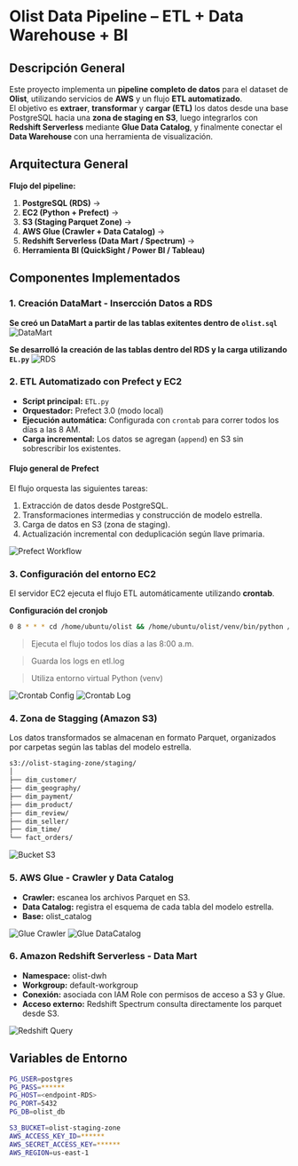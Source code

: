 # Olist Data Pipeline – ETL + Data Warehouse + BI

## Descripción General
Este proyecto implementa un **pipeline completo de datos** para el dataset de **Olist**, utilizando servicios de **AWS** y un flujo **ETL automatizado**.  
El objetivo es **extraer**, **transformar** y **cargar (ETL)** los datos desde una base PostgreSQL hacia una **zona de staging en S3**, luego integrarlos con **Redshift Serverless** mediante **Glue Data Catalog**, y finalmente conectar el **Data Warehouse** con una herramienta de visualización.

## Arquitectura General

**Flujo del pipeline:**
1. **PostgreSQL (RDS)** →  
2. **EC2 (Python + Prefect)** →  
3. **S3 (Staging Parquet Zone)** →  
4. **AWS Glue (Crawler + Data Catalog)** →  
5. **Redshift Serverless (Data Mart / Spectrum)** →  
6. **Herramienta BI (QuickSight / Power BI / Tableau)**

## Componentes Implementados

### 1. **Creación DataMart - Insercción Datos a RDS**

**Se creó un DataMart a partir de las tablas exitentes dentro de `olist.sql`**
![DataMart](images/DataMart.png)

**Se desarrolló la creación de las tablas dentro del RDS y la carga utilizando `EL.py`**
![RDS](images/RDS-Connection.png)

### 2. **ETL Automatizado con Prefect y EC2**

- **Script principal:** `ETL.py`
- **Orquestador:** Prefect 3.0 (modo local)
- **Ejecución automática:** Configurada con `crontab` para correr todos los días a las 8 AM.
- **Carga incremental:** Los datos se agregan (`append`) en S3 sin sobrescribir los existentes.

#### Flujo general de Prefect
El flujo orquesta las siguientes tareas:
1. Extracción de datos desde PostgreSQL.
2. Transformaciones intermedias y construcción de modelo estrella.
3. Carga de datos en S3 (zona de staging).
4. Actualización incremental con deduplicación según llave primaria.

![Prefect Workflow](images/Prefect-Workflow.png)


### 3. **Configuración del entorno EC2**

El servidor EC2 ejecuta el flujo ETL automáticamente utilizando **crontab**.

**Configuración del cronjob**
```bash
0 8 * * * cd /home/ubuntu/olist && /home/ubuntu/olist/venv/bin/python /home/ubuntu/olist/etl.py >> /home/ubuntu/olist/etl.log 2>&1
```
> Ejecuta el flujo todos los días a las 8:00 a.m.

> Guarda los logs en etl.log

> Utiliza entorno virtual Python (venv)

![Crontab Config](images/Crontab-Config.png)
![Crontab Log](images/Crontab-Log.png)


### 4. **Zona de Stagging (Amazon S3)**

Los datos transformados se almacenan en formato Parquet, organizados por carpetas según las tablas del modelo estrella.

```bash
s3://olist-staging-zone/staging/
│
├── dim_customer/
├── dim_geography/
├── dim_payment/
├── dim_product/
├── dim_review/
├── dim_seller/
├── dim_time/
└── fact_orders/
```

![Bucket S3](images/S3.png)

### 5. **AWS Glue - Crawler y Data Catalog**

- **Crawler:** escanea los archivos Parquet en S3.
- **Data Catalog:** registra el esquema de cada tabla del modelo estrella.
- **Base:** olist_catalog

![Glue Crawler](images/Glue-Crawler.png)
![Glue DataCatalog](images/Glue-DataCatalog.png)

### 6. **Amazon Redshift Serverless - Data Mart**

- **Namespace:** olist-dwh
- **Workgroup:** default-workgroup
- **Conexión:** asociada con IAM Role con permisos de acceso a S3 y Glue.
- **Acceso externo:** Redshift Spectrum consulta directamente los parquet desde S3.

![Redshift Query](images/S3.png)

## Variables de Entorno
```bash
PG_USER=postgres
PG_PASS=******
PG_HOST=<endpoint-RDS>
PG_PORT=5432
PG_DB=olist_db

S3_BUCKET=olist-staging-zone
AWS_ACCESS_KEY_ID=******
AWS_SECRET_ACCESS_KEY=******
AWS_REGION=us-east-1
```
